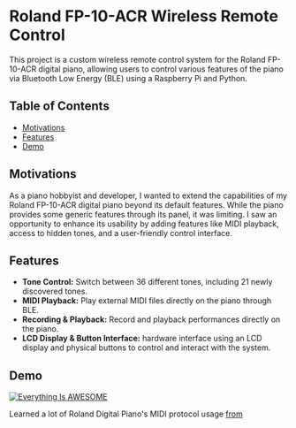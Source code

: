 # **Roland FP-10-ACR Wireless Remote Control**

This project is a custom wireless remote control system for the Roland FP-10-ACR digital piano, allowing users to control various features of the piano via Bluetooth Low Energy (BLE) using a Raspberry Pi and Python.


## **Table of Contents**
- [Motivations](#motivations)
- [Features](#features)
- [Demo](#demo)

## **Motivations**
As a piano hobbyist and developer, I wanted to extend the capabilities of my Roland FP-10-ACR digital piano beyond its default features. While the piano provides some generic features through its panel, it was limiting. I saw an opportunity to enhance its usability by adding features like MIDI playback, access to hidden tones, and a user-friendly control interface.

## **Features**
- **Tone Control:** Switch between 36 different tones, including 21 newly discovered tones.
- **MIDI Playback:** Play external MIDI files directly on the piano through BLE.
- **Recording & Playback:** Record and playback performances directly on the piano.
- **LCD Display & Button Interface:** hardware interface using an LCD display and physical buttons to control and interact with the system.

## **Demo**
[![Everything Is AWESOME](https://img.youtube.com/vi/GiNWyozjhzI/0.jpg)]((https://youtube.com/shorts/GiNWyozjhzI) "Everything Is AWESOME")

Learned a lot of Roland Digital Piano's MIDI protocol usage [from](https://github.com/evanraalte/RolandPianoControl)

